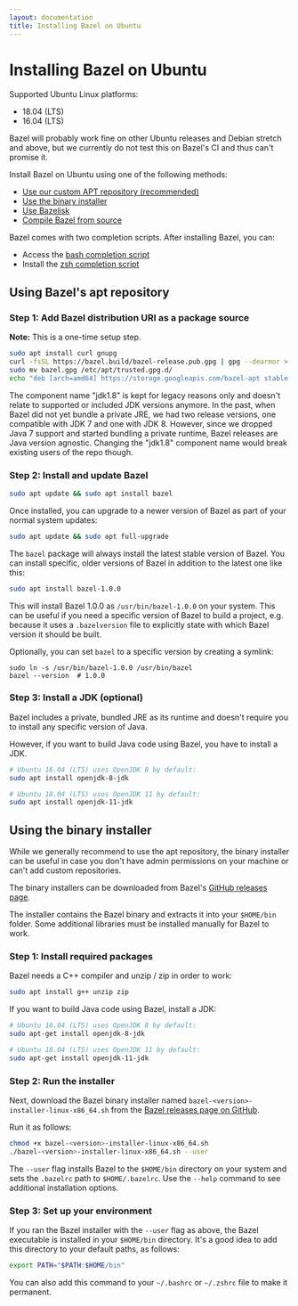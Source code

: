 ```yaml
---
layout: documentation
title: Installing Bazel on Ubuntu
---
```


<h1 id="ubuntu">Installing Bazel on Ubuntu</h1>

Supported Ubuntu Linux platforms:

*   18.04 (LTS)
*   16.04 (LTS)

Bazel will probably work fine on other Ubuntu releases and Debian stretch and
above, but we currently do not test this on Bazel's CI and thus can't promise
it.

Install Bazel on Ubuntu using one of the following methods:

*   [Use our custom APT repository (recommended)](#install-on-ubuntu)
*   [Use the binary installer](#install-with-installer-ubuntu)
*   [Use Bazelisk](install-bazelisk.md)
*   [Compile Bazel from source](install-compile-source.md)

Bazel comes with two completion scripts. After installing Bazel, you can:

*   Access the [bash completion script](completion.md#bash)
*   Install the [zsh completion script](completion.md#zsh)

<h2 id="install-on-ubuntu"> Using Bazel's apt repository</h2>

### Step 1: Add Bazel distribution URI as a package source

**Note:** This is a one-time setup step.

```bash
sudo apt install curl gnupg
curl -fsSL https://bazel.build/bazel-release.pub.gpg | gpg --dearmor > bazel.gpg
sudo mv bazel.gpg /etc/apt/trusted.gpg.d/
echo "deb [arch=amd64] https://storage.googleapis.com/bazel-apt stable jdk1.8" | sudo tee /etc/apt/sources.list.d/bazel.list
```

The component name "jdk1.8" is kept for legacy reasons only and doesn't relate
to supported or included JDK versions anymore. In the past, when Bazel did not
yet bundle a private JRE, we had two release versions, one compatible with JDK 7
and one with JDK 8. However, since we dropped Java 7 support and started
bundling a private runtime, Bazel releases are Java version agnostic. Changing
the "jdk1.8" component name would break existing users of the repo though.

### Step 2: Install and update Bazel

```bash
sudo apt update && sudo apt install bazel
```

Once installed, you can upgrade to a newer version of Bazel as part of your normal system updates:

```bash
sudo apt update && sudo apt full-upgrade
```

The `bazel` package will always install the latest stable version of Bazel. You
can install specific, older versions of Bazel in addition to the latest one like
this:

```bash
sudo apt install bazel-1.0.0
```

This will install Bazel 1.0.0 as `/usr/bin/bazel-1.0.0` on your system. This
can be useful if you need a specific version of Bazel to build a project, e.g.
because it uses a `.bazelversion` file to explicitly state with which Bazel
version it should be built.

Optionally, you can set `bazel` to a specific version by creating a symlink:

```shell
sudo ln -s /usr/bin/bazel-1.0.0 /usr/bin/bazel
bazel --version  # 1.0.0
```

### Step 3: Install a JDK (optional)

Bazel includes a private, bundled JRE as its runtime and doesn't require you to
install any specific version of Java.

However, if you want to build Java code using Bazel, you have to install a JDK.

```bash
# Ubuntu 16.04 (LTS) uses OpenJDK 8 by default:
sudo apt install openjdk-8-jdk

# Ubuntu 18.04 (LTS) uses OpenJDK 11 by default:
sudo apt install openjdk-11-jdk
```

<h2 id="install-with-installer-ubuntu">Using the binary installer</h2>

While we generally recommend to use the apt repository, the binary installer can
be useful in case you don't have admin permissions on your machine or can't add
custom repositories.

The binary installers can be downloaded from Bazel's [GitHub releases page](https://github.com/bazelbuild/bazel/releases).

The installer contains the Bazel binary and extracts it into your `$HOME/bin`
folder. Some additional libraries must be installed manually for Bazel to work.

### Step 1: Install required packages

Bazel needs a C++ compiler and unzip / zip in order to work:

```bash
sudo apt install g++ unzip zip
```

If you want to build Java code using Bazel, install a JDK:

```bash
# Ubuntu 16.04 (LTS) uses OpenJDK 8 by default:
sudo apt-get install openjdk-8-jdk

# Ubuntu 18.04 (LTS) uses OpenJDK 11 by default:
sudo apt-get install openjdk-11-jdk
```

### Step 2: Run the installer

Next, download the Bazel binary installer named `bazel-<version>-installer-linux-x86_64.sh`
from the [Bazel releases page on GitHub](https://github.com/bazelbuild/bazel/releases).

Run it as follows:

```bash
chmod +x bazel-<version>-installer-linux-x86_64.sh
./bazel-<version>-installer-linux-x86_64.sh --user
```

The `--user` flag installs Bazel to the `$HOME/bin` directory on your system and
sets the `.bazelrc` path to `$HOME/.bazelrc`. Use the `--help` command to see
additional installation options.

### Step 3: Set up your environment

If you ran the Bazel installer with the `--user` flag as above, the Bazel
executable is installed in your `$HOME/bin` directory. It's a good idea to add
this directory to your default paths, as follows:

```bash
export PATH="$PATH:$HOME/bin"
```

You can also add this command to your `~/.bashrc` or `~/.zshrc` file to make it
permanent.
